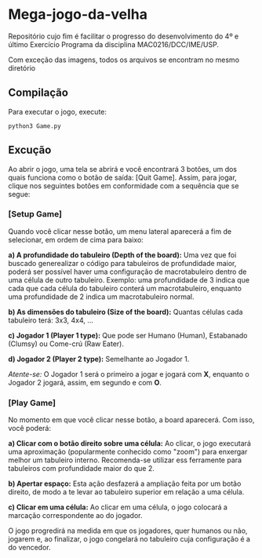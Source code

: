 # Mega-jogo-da-velha

Repositório cujo fim é facilitar o progresso do desenvolvimento do 4º e último Exercício Programa da disciplina MAC0216/DCC/IME/USP.

Com exceção das imagens, todos os arquivos se encontram no mesmo diretório 

## Compilação

Para executar o jogo, execute:

`python3 Game.py`

## Excução

Ao abrir o jogo, uma tela se abrirá e você encontrará 3 botões, um dos quais funciona como o botão de saída: [Quit Game]. Assim, para jogar, clique nos seguintes botôes em conformidade com a sequência que se segue:

### [Setup Game]

Quando você clicar nesse botão, um menu lateral aparecerá a fim de selecionar, em ordem de cima para baixo:

**a) A profundidade do tabuleiro (Depth of the board):** Uma vez que foi buscado generealizar o código para tabuleiros de profundidade maior, poderá ser possível haver uma configuração de macrotabuleiro dentro de uma célula de outro tabuleiro. Exemplo: uma profundidade de 3 indica que cada que cada célula do tabuleiro conterá um macrotabuleiro, enquanto uma profundidade de 2 indica um macrotabuleiro normal.

**b) As dimensões do tabuleiro (Size of the board):** Quantas células cada tabuleiro terá: 3x3, 4x4, ...

**c) Jogador 1 (Player 1 type):** Que pode ser Humano (Human), Estabanado (Clumsy) ou Come-crú (Raw Eater).

**d) Jogador 2 (Player 2 type):** Semelhante ao Jogador 1.

_Atente-se:_ O Jogador 1 será o primeiro a jogar e jogará com **X**, enquanto o Jogador 2 jogará, assim, em segundo e com **O**.

### [Play Game]

No momento em que você clicar nesse botão, a board aparecerá. Com isso, você poderá:

**a) Clicar com o botão direito sobre uma célula:** Ao clicar, o jogo executará uma aproximação (popularmente conhecido como "zoom") para enxergar melhor um tabuleiro interno. Recomenda-se utilizar ess ferramente para tabuleiros com profundidade maior do que 2.

**b) Apertar espaço:** Esta ação desfazerá a ampliação feita por um botão direito, de modo a te levar ao tabuleiro superior em relação a uma célula.

**c) Clicar em uma célula:** Ao clicar em uma célula, o jogo colocará a marcação correspondente ao do jogador.

O jogo progredirá na medida em que os jogadores, quer humanos ou não, jogarem e, ao finalizar, o jogo congelará no tabuleiro cuja configuração é a do vencedor.
